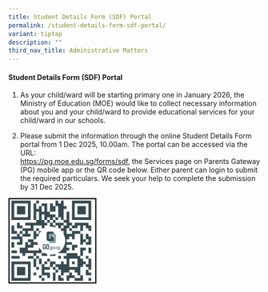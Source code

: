 ```yaml
---
title: Student Details Form (SDF) Portal
permalink: /student-details-form-sdf-portal/
variant: tiptap
description: ""
third_nav_title: Administrative Matters
---
```

<h4><strong>Student Details Form (SDF) Portal</strong></h4>
<ol data-tight="true" class="tight">
<li>
<p>As your child/ward will be starting primary one in January 2026, the Ministry
of Education (MOE) would like to collect necessary information about you
and your child/ward to provide educational services for your child/ward
in our schools.
<br>
</p>
</li>
<li>
<p>Please submit the information through the online Student Details Form
portal from 1 Dec 2025, 10.00am. The portal can be accessed via the URL:
<br><a href="https://pg.moe.edu.sg/forms/sdf" rel="noopener nofollow" target="_blank">https://pg.moe.edu.sg/forms/sdf</a>,
the Services page on Parents Gateway (PG) mobile app or the QR code below.
Either parent can login to submit the required particulars. We seek your
help to complete the submission by 31 Dec 2025.</p>
</li>
</ol>
<p></p>
<div class="isomer-image-wrapper">
<img style="width: 35%;" height="auto" width="100%" alt="" src="/images/P1 Orientation 2025/student_details_form_QR.png">
</div>
<p></p>